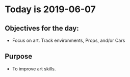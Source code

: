 # Today is 2019-06-07

## Objectives for the day:

- Focus on art. Track environments, Props, and/or Cars

## Purpose

- To improve art skills.
